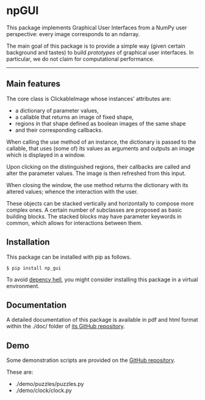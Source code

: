 # npGUI

This package implements Graphical User Interfaces from a NumPy user
perspective: every image corresponds to an ndarray.

The main goal of this package is to provide a 
simple way (given certain background and tastes) to build *prototypes* of graphical user interfaces.
In particular, we do not claim for computational performance.

---
## Main features
The core class is
ClickableImage whose instances' attributes are: 


* a dictionary of parameter values,
* a callable that returns an image of fixed shape,
* regions in that shape defined as boolean images of the same shape 
* and their corresponding callbacks.

When calling the use method of an instance,
the dictionary is passed to the callable, that uses (some of) its values
as arguments and outputs an image which is displayed in a window.

Upon clicking on the distinguished regions, their callbacks are called
and alter the parameter values. The image is then refreshed from this 
input.

When closing the window, the use method returns the dictionary with
its altered values; whence the interaction with the user.

These objects can be stacked vertically and horizontally to compose more
complex ones. A certain number of subclasses are proposed as basic 
building blocks. The stacked blocks may have parameter keywords in common,
which allows for interactions between them.

## Installation
This package can be installed with pip as follows.

```
$ pip install np_gui
```

To avoid [depency hell](https://en.wikipedia.org/wiki/Dependency_hell), you might consider installing this package in a virtual environment.

## Documentation

A detailed documentation of this package is available in pdf and html
format within the ./doc/ folder of [its GitHub repository](https://github.com/completementgaga/npGUI).

## Demo

Some demonstration scripts are provided on the [GitHub repository](https://github.com/completementgaga/npGUI).

These are:
* ./demo/puzzles/puzzles.py 
* ./demo/clock/clock.py




